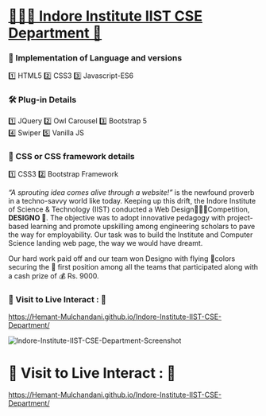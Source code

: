 # [👨🏻‍💻 Indore Institute IIST CSE Department 🚀](https://hemant-mulchandani.github.io/Indore-Institute-IIST-CSE-Department/)

### 🔗 Implementation of Language and versions
1️⃣ HTML5
2️⃣ CSS3
3️⃣ Javascript-ES6

### 🛠️ Plug-in Details
1️⃣ JQuery
2️⃣ Owl Carousel
3️⃣ Bootstrap 5\
4️⃣ Swiper
5️⃣ Vanilla JS

### 🧩 CSS or CSS framework details
1️⃣ CSS3
2️⃣ Bootstrap Framework

*“A sprouting idea comes alive through a website!”* is the newfound proverb in a techno-savvy world like today. Keeping up this drift, the Indore Institute of Science & Technology (IIST) conducted a Web Design🧑🏻‍💻Competition, **DESIGNO 🎨**. The objective was to adopt innovative pedagogy with project-based learning and promote upskilling among engineering scholars to pave the way for employability. Our task was to build the Institute and Computer Science landing web page, the way we would have dreamt.

Our hard work paid off and our team won Designo with flying 🌈colors securing the 🥇 first position among all the teams that participated along with a cash prize of 💰 Rs. 9000.

 ### 📌 Visit to Live Interact : 🔗

  https://Hemant-Mulchandani.github.io/Indore-Institute-IIST-CSE-Department/
  
  ![Indore-Institute-IIST-CSE-Department-Screenshot](https://user-images.githubusercontent.com/89768465/195811924-dfc5e1ef-e8ce-41c9-b4a0-c72ca31c2b90.png)

  <!---
  ![Mail Capture](Media/Indore-Institute-IIST-CSE-Department-Screenshot.png)
  -->
  
# 📌 Visit to Live Interact : 🔗 

  https://Hemant-Mulchandani.github.io/Indore-Institute-IIST-CSE-Department/ 
